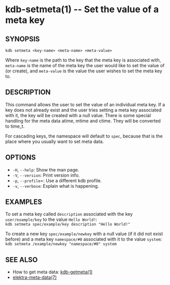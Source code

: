 kdb-setmeta(1) -- Set the value of a meta key
=============================================

## SYNOPSIS

`kdb setmeta <key-name> <meta-name> <meta-value>`  

Where `key-name` is the path to the key that the meta key is associated with,
`meta-name` is the name of the meta key the user would like to set the value of (or create),
and `meta-value` is the value the user wishes to set the meta key to.

## DESCRIPTION

This command allows the user to set the value of an individual meta key.
If a key does not already exist and the user tries setting a meta key associated with it, the key will be created with a null value.
There is some special handling for the meta data atime, mtime and ctime. They will be converted to time_t.

For cascading keys, the namespace will default to `spec`, because
that is the place where you usually want to set meta data.

## OPTIONS

- `-H`, `--help`:
  Show the man page.
- `-V`, `--version`:
  Print version info.
- `-p`, `--profile`=<profile>:
  Use a different kdb profile.
- `-v`, `--verbose`:
  Explain what is happening.


## EXAMPLES

To set a meta key called `description` associated with the key `user/example/key` to the value `Hello World!`:  
	`kdb setmeta spec/example/key description "Hello World!"`  

To create a new key `spec/example/newkey` with a null value (if it did not exist before)
and a meta key `namespace/#0` associated with it to the value `system`:  
	`kdb setmeta /example/newkey "namespace/#0" system`


## SEE ALSO

- How to get meta data: [kdb-getmeta(1)](kdb-getmeta.md)
- [elektra-meta-data(7)](elektra-meta-data.md)
